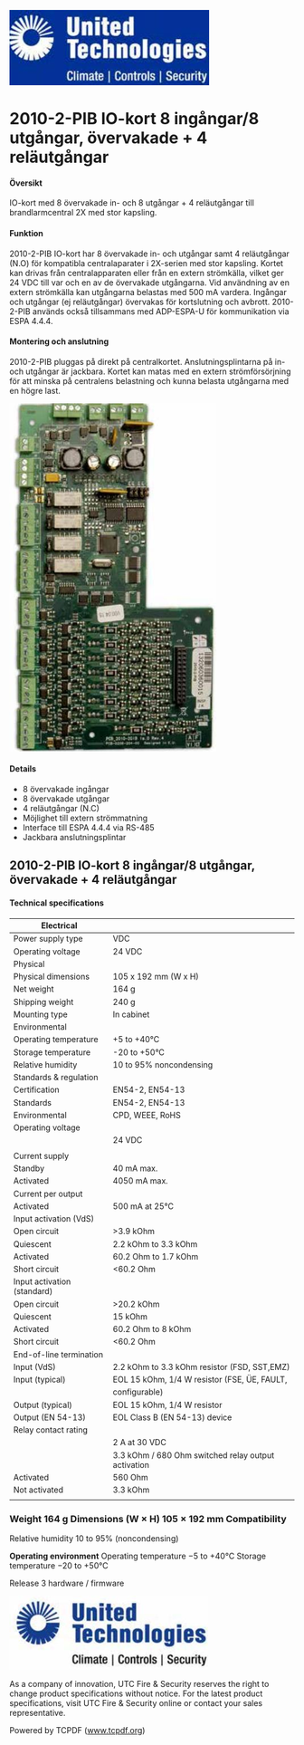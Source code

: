 ![](_page_0_Picture_1.jpeg)

# 2010-2-PIB **IO-kort 8 ingångar/8 utgångar, övervakade + 4 reläutgångar**

#### **Översikt**

IO-kort med 8 övervakade in- och 8 utgångar + 4 reläutgångar till brandlarmcentral 2X med stor kapsling.

#### **Funktion**

2010-2-PIB IO-kort har 8 övervakade in- och utgångar samt 4 reläutgångar (N.O) för kompatibla centralaparater i 2X-serien med stor kapsling. Kortet kan drivas från centralapparaten eller från en extern strömkälla, vilket ger 24 VDC till var och en av de övervakade utgångarna. Vid användning av en extern strömkälla kan utgångarna belastas med 500 mA vardera. Ingångar och utgångar (ej reläutgångar) övervakas för kortslutning och avbrott. 2010-2-PIB används också tillsammans med ADP-ESPA-U för kommunikation via ESPA 4.4.4.

#### **Montering och anslutning**

2010-2-PIB pluggas på direkt på centralkortet. Anslutningsplintarna på in- och utgångar är jackbara. Kortet kan matas med en extern strömförsörjning för att minska på centralens belastning och kunna belasta utgångarna med en högre last.

![](_page_0_Picture_9.jpeg)

#### **Details**

- 8 övervakade ingångar
- 8 övervakade utgångar
- 4 reläutgångar (N.C)
- Möjlighet till extern strömmatning
- Interface till ESPA 4.4.4 via RS-485
- Jackbara anslutningsplintar

## 2010-2-PIB **IO-kort 8 ingångar/8 utgångar, övervakade + 4 reläutgångar**

#### **Technical specifications**

| Electrical                  |                                                     |
|-----------------------------|-----------------------------------------------------|
| Power supply type           | VDC                                                 |
| Operating voltage           | 24 VDC                                              |
| Physical                    |                                                     |
| Physical dimensions         | 105 x 192 mm (W x H)                                |
| Net weight                  | 164 g                                               |
| Shipping weight             | 240 g                                               |
| Mounting type               | In cabinet                                          |
| Environmental               |                                                     |
| Operating temperature       | +5 to +40°C                                         |
| Storage temperature         | -20 to +50°C                                        |
| Relative humidity           | 10 to 95% noncondensing                             |
| Standards & regulation      |                                                     |
| Certification               | EN54-2, EN54-13                                     |
| Standards                   | EN54-2, EN54-13                                     |
| Environmental               | CPD, WEEE, RoHS                                     |
| Operating voltage           |                                                     |
|                             | 24 VDC                                              |
|                             |                                                     |
| Current supply              |                                                     |
| Standby                     | 40 mA max.                                          |
| Activated                   | 4050 mA max.                                        |
| Current per output          |                                                     |
| Activated                   | 500 mA at 25°C                                      |
| Input activation (VdS)      |                                                     |
| Open circuit                | >3.9 kOhm                                           |
| Quiescent                   | 2.2 kOhm to 3.3 kOhm                                |
| Activated                   | 60.2 Ohm to 1.7 kOhm                                |
| Short circuit               | <60.2 Ohm                                           |
| Input activation (standard) |                                                     |
| Open circuit                | >20.2 kOhm                                          |
| Quiescent                   | 15 kOhm                                             |
| Activated                   | 60.2 Ohm to 8 kOhm                                  |
| Short circuit               | <60.2 Ohm                                           |
| End-of-line termination     |                                                     |
| Input (VdS)                 | 2.2 kOhm to 3.3 kOhm resistor (FSD, SST,EMZ)        |
| Input (typical)             | EOL 15 kOhm, 1/4 W resistor (FSE, ÜE, FAULT,        |
|                             | configurable)                                       |
| Output (typical)            | EOL 15 kOhm, 1/4 W resistor                         |
| Output (EN 54-13)           | EOL Class B (EN 54-13) device                       |
| Relay contact rating        |                                                     |
|                             | 2 A at 30 VDC                                       |
|                             | 3.3 kOhm / 680 Ohm switched relay output activation |
| Activated                   | 560 Ohm                                             |
| Not activated               | 3.3 kOhm                                            |
|                             |                                                     |

### **Weight** 164 g **Dimensions (W × H)** 105 × 192 mm **Compatibility**

Relative humidity 10 to 95% (noncondensing)

**Operating environment** Operating temperature −5 to +40°C Storage temperature −20 to +50°C

Release 3 hardware / firmware

![](_page_1_Picture_5.jpeg)

As a company of innovation, UTC Fire & Security reserves the right to change product specifications without notice. For the latest product specifications, visit UTC Fire & Security online or contact your sales representative.

Powered by TCPDF (www.tcpdf.org)